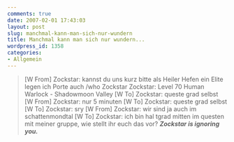 ```yaml
---
comments: true
date: 2007-02-01 17:43:03
layout: post
slug: manchmal-kann-man-sich-nur-wundern
title: Manchmal kann man sich nur wundern...
wordpress_id: 1358
categories:
- Allgemein
---
```


> [W From] Zockstar: kannst du uns kurz bitte als Heiler Hefen ein Elite legen ich Porte auch
/who Zockstar
Zockstar: Level 70 Human Warlock  - Shadowmoon Valley
[W To] Zockstar: queste grad selbst
[W From] Zockstar: nur 5 minuten
[W To] Zockstar: queste grad selbst
[W To] Zockstar: sry
[W From] Zockstar: wir sind ja auch im schattenmondtal
[W To] Zockstar: ich bin hal tgrad mitten im questen mit meiner gruppe, wie stellt ihr euch das vor?
**_Zockstar is ignoring you._**




